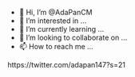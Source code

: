 - 👋 Hi, I’m @AdaPanCM
- 👀 I’m interested in ...
- 🌱 I’m currently learning ...
- 💞️ I’m looking to collaborate on ...
- 📫 How to reach me ...

<!---
AdaPanCM/AdaPanCM is a ✨ special ✨ repository because its `README.md` (this file) appears on your GitHub profile.
You can click the Preview link to take a look at your changes.
---> https://twitter.com/adapan147?s=21
